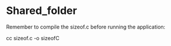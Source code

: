 Shared_folder
=============

Remember to compile the sizeof.c before running the application:

cc sizeof.c -o sizeofC